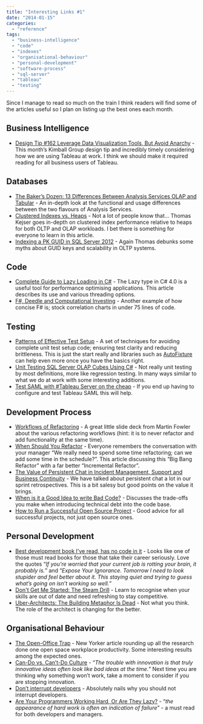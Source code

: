 ```yaml
---
title: "Interesting Links #1"
date: "2014-01-15"
categories: 
  - "reference"
tags: 
  - "business-intelligence"
  - "code"
  - "indexes"
  - "organisational-behaviour"
  - "personal-development"
  - "software-process"
  - "sql-server"
  - "tableau"
  - "testing"
---
```


Since I manage to read so much on the train I think readers will find some of the articles useful so I plan on listing up the best ones each month.

## Business Intelligence

- [Design Tip #162 Leverage Data Visualization Tools, But Avoid Anarchy](http://www.kimballgroup.com/2014/01/07/design-tip-162-leverage-data-visualization-tools-but-avoid-anarchy/) - This month’s Kimball Group design tip and incredibly timely considering how we are using Tableau at work. I think we should make it required reading for all business users of Tableau.

## Databases

- [The Baker’s Dozen: 13 Differences Between Analysis Services OLAP and Tabular](http://www.codemag.com/Article/1308091) - An in-depth look at the functional and usage differences between the two flavours of Analysis Services.
- [Clustered Indexes vs. Heaps](http://blog.kejser.org/2014/01/12/clustered-indexes-vs-heaps/) - Not a lot of people know that… Thomas Kejser goes in-depth on clustered index performance relative to heaps for both OLTP and OLAP workloads. I bet there is something for everyone to learn in this article.
- [Indexing a PK GUID in SQL Server 2012](http://dba.stackexchange.com/questions/52601/indexing-a-pk-guid-in-sql-server-2012/56154#56154) - Again Thomas debunks some myths about GUID keys and scalability in OLTP systems.

## Code

- [Complete Guide to Lazy Loading in C#](http://www.ganshani.com/2011/10/complete-guide-to-lazy-loading-lazy-csharp/) - The Lazy type in C# 4.0 is a useful tool for performance optimising applications. This article describes its use and various threading options.
- [F#, Deedle and Computational Investing](http://dkowalski.com/blog/archive/2014/01/11/f-deedle-and-computational-investing.aspx) - Another example of how concise F# is; stock correlation charts in under 75 lines of code.

## Testing

- [Patterns of Effective Test Setup](https://github.com/spetryjohnson/Talk-Patterns_of_Effective_Test_Setup/blob/master/Patterns_of_Effective_Test_Setup%20FINAL.pptx?raw=true) - A set of techniques for avoiding complete unit test setup code; ensuring test clarity and reducing brittleness. This is just the start really and libraries such as [AutoFixture](http://autofixture.codeplex.com/) can help even more once you have the basics right.
- [Unit Testing SQL Server OLAP Cubes Using C#](http://msdn.microsoft.com/en-gb/magazine/dn519927.aspx) - Not really unit testing by most definitions, more like regression testing. In many ways similar to what we do at work with some interesting additions.
- [Test SAML with #Tableau Server on the cheap](http://tableaulove.tumblr.com/post/72694988761/test-saml-with-tableau-server-on-the-cheap) - If you end up having to configure and test Tableau SAML this will help.

## Development Process

- [Workflows of Refactoring](http://martinfowler.com/articles/workflowsOfRefactoring/) - A great little slide deck from Martin Fowler about the various refactoring workflows (hint: it is to never refactor and add functionality at the same time).
- [When Should Y](http://ardalis.com/when-should-you-refactor)[ou Refactor](http://ardalis.com/when-should-you-refactor) - Everyone remembers the conversation with your manager “We really need to spend some time refactoring; can we add some time in the schedule?”. This article discussing this “Big Bang Refactor” with a far better “Incremental Refactor”.
- [The Value of Persistent Chat in Incident Management, Support and Business Continuity](http://cdn2.hubspot.net/hub/293670/file-385747408-pdf/Pdf/The_Value_of_Persistent_Chat_in_Incident_Mgmt,_Support__Bus.Cont._Nov13.pdf) - We have talked about persistent chat a lot in our sprint retrospectives. This is a bit salesy but good points on the value it brings.
- [When is it a Good Idea to write Bad Code?](http://lostechies.com/bradcarleton/2014/01/09/when-is-it-a-good-idea-to-write-bad-code/) - Discusses the trade-offs you make when introducing technical debt into the code base.
- [How to Run a Successful Open Source Project](http://mikehadlow.blogspot.co.uk/2013/12/how-to-run-successful-open-source.html) - Good advice for all successful projects, not just open source ones.

## Personal Development

- [Best development book I've read, has no code in it](http://arasatasaygin.com/pages/best-development-book-I-read-has-no-code-in-it.html) - Looks like one of those must read books for those that take their career seriously. Love the quotes “_If you’re worried that your current job is rotting your brain, it probably is._” and “_Expose Your Ignorance. Tomorrow I need to look stupider and feel better about it. This staying quiet and trying to guess what’s going on isn’t working so well._”
- [Don't Get Me Started: The Steam Drill](http://msdn.microsoft.com/en-gb/magazine/dn567960.aspx) - Learn to recognise when your skills are out of date and need refreshing to stay competitive.
- [Uber-Architects: The Building Metaphor Is Dead](http://www.daedtech.com/uber-architects-the-building-metaphor-is-dead) - Not what you think. The role of the architect is changing for the better.

## Organisational Behaviour

- [The Open-Office Trap](http://www.newyorker.com/online/blogs/currency/2014/01/the-open-office-trap.html) - New Yorker article rounding up all the research done one open space workplace productivity. Some interesting results among the expected ones.
- [Can-Do vs. Can’t-Do Culture](http://recode.net/2014/01/01/can-do-vs-cant-do-culture/) - “_The trouble with innovation is that truly innovative ideas often look like bad ideas at the time._” Next time you are thinking why something won’t work, take a moment to consider if you are stopping innovation.
- [Don’t interrupt developers](http://www.ata.io/dont-interrupt-developers) - Absolutely nails why you should not interrupt developers.
- [Are Your Programmers Working Hard, Or Are They Lazy?](http://mikehadlow.blogspot.co.uk/2013/12/are-your-programmers-working-hard-or.html) - “_the appearance of hard work is often an indication of failure_” - a must read for both developers and managers.
